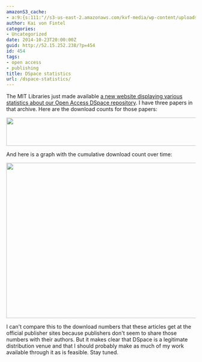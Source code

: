 ```yaml
---
amazonS3_cache:
- a:9:{s:111:"//s3-us-east-2.amazonaws.com/kvf-media/wp-content/uploads/20170813171345/2014-10-24_dspace_download_numbers.png";i:585;s:118:"//s3-us-east-2.amazonaws.com/kvf-media/wp-content/uploads/20170813171345/2014-10-24_dspace_download_numbers-300x41.png";i:585;s:81:"//52.15.252.238/wp-content/uploads/2014/10/2014-10-24_dspace_download_numbers.png";i:585;s:88:"//52.15.252.238/wp-content/uploads/2014/10/2014-10-24_dspace_download_numbers-300x41.png";i:585;s:100:"//s3-us-east-2.amazonaws.com/kvf-media/wp-content/uploads/20170813171406/2014-10-24_dspace_graph.png";i:586;s:108:"//s3-us-east-2.amazonaws.com/kvf-media/wp-content/uploads/20170813171406/2014-10-24_dspace_graph-300x228.png";i:586;s:70:"//52.15.252.238/wp-content/uploads/2014/10/2014-10-24_dspace_graph.png";i:586;s:78:"//52.15.252.238/wp-content/uploads/2014/10/2014-10-24_dspace_graph-300x228.png";i:586;s:27:"//oastats.mit.edu/index.php";a:1:{s:9:"timestamp";i:1502658868;}}
author: Kai von Fintel
categories:
- Uncategorized
date: 2014-10-23T20:00:00Z
guid: http://52.15.252.238/?p=454
id: 454
tags:
- open access
- publishing
title: DSpace statistics
url: /dspace-statistics/
---
```


The MIT Libraries just made available [a new website displaying various statistics about our Open Access DSpace repository](https://oastats.mit.edu/index.php). I have three papers in that archive. Here are the download counts for those papers:

<img class="alignnone  wp-image-585" src="http://52.15.252.238/wp-content/uploads/2014/10/2014-10-24_dspace_download_numbers-300x41.png" alt="" width="549" height="75" />

And here is a graph with the cumulative download count over time:

<img class="alignnone  wp-image-586" src="http://52.15.252.238/wp-content/uploads/2014/10/2014-10-24_dspace_graph-300x228.png" alt="" width="542" height="412" />

I can't compare this to the download numbers that these articles get at the official publisher sites because publishers don't seem to share those numbers with their authors. But it makes clear that DSpace is a legitimate distribution venue and that I should probably make as much of my work available through it as is feasible. Stay tuned.